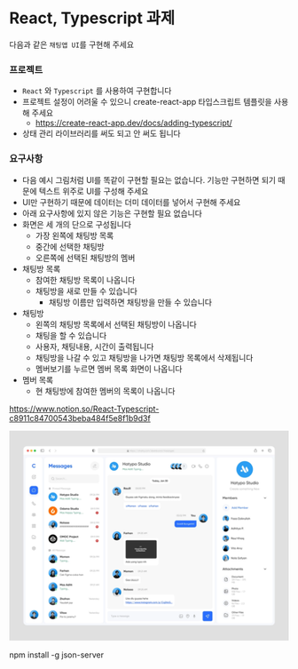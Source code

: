# React, Typescript 과제

다음과 같은 `채팅앱 UI`를 구현해 주세요

### 프로젝트

-   `React` 와 `Typescript` 를 사용하여 구현합니다
-   프로젝트 설정이 어려울 수 있으니 create-react-app 타입스크립트 템플릿을 사용해 주세요
    -   https://create-react-app.dev/docs/adding-typescript/
-   상태 관리 라이브러리를 써도 되고 안 써도 됩니다

### 요구사항

-   다음 예시 그림처럼 UI를 똑같이 구현할 필요는 없습니다. 기능만 구현하면 되기 때문에 텍스트 위주로 UI를 구성해 주세요
-   UI만 구현하기 때문에 데이터는 더미 데이터를 넣어서 구현해 주세요
-   아래 요구사항에 있지 않은 기능은 구현할 필요 없습니다
-   화면은 세 개의 단으로 구성됩니다
    -   가장 왼쪽에 채팅방 목록
    -   중간에 선택한 채팅방
    -   오른쪽에 선택된 채팅방의 멤버
-   채팅방 목록
    -   참여한 채팅방 목록이 나옵니다
    -   채팅방을 새로 만들 수 있습니다
        -   채팅방 이름만 입력하면 채팅방을 만들 수 있습니다
-   채팅방
    -   왼쪽의 채팅방 목록에서 선택된 채팅방이 나옵니다
    -   채팅을 할 수 있습니다
    -   사용자, 채팅내용, 시간이 출력됩니다
    -   채팅방을 나갈 수 있고 채팅방을 나가면 채팅방 목록에서 삭제됩니다
    -   멤버보기를 누르면 멤버 목록 화면이 나옵니다
-   멤버 목록
    -   현 채팅방에 참여한 멤버의 목록이 나옵니다

https://www.notion.so/React-Typescript-c8911c84700543beba484f5e8f1b9d3f

![chat_image](./assets/chat_image.png)

npm install -g json-server
